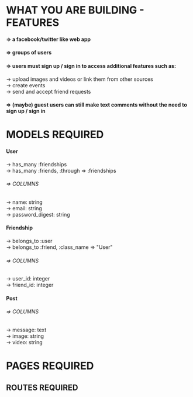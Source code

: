 # WHAT YOU ARE BUILDING - FEATURES

#### => a facebook/twitter like web app

#### => groups of users

#### => users must sign up / sign in to access additional features such as:
-> upload images and videos or link them from other sources <br>
-> create events <br>
-> send and accept friend requests

#### => (maybe) guest users can still make text comments without the need to sign up / sign in


# MODELS REQUIRED
#### User
-> has_many :friendships <br>
-> has_many :friends, :through => :friendships <br>

###### => COLUMNS
-> name: string <br>
-> email: string <br>
-> password_digest: string


#### Friendship
-> belongs_to :user <br>
-> belongs_to :friend, :class_name => "User"

###### => COLUMNS
-> user_id: integer <br>
-> friend_id: integer


#### Post
###### => COLUMNS
-> message: text <br>
-> image: string <br>
-> video: string



# PAGES REQUIRED





## ROUTES REQUIRED
